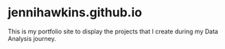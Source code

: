 # jennihawkins.github.io
This is my portfolio site to display the projects that I create during my Data Analysis journey.
